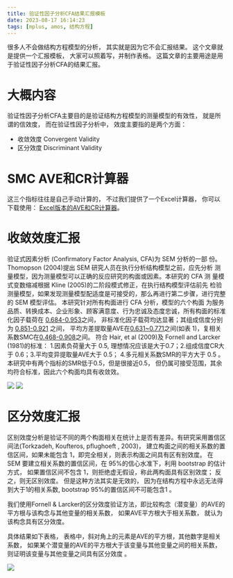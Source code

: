 ```yaml
---
title: 验证性因子分析CFA结果汇报模板
date: 2023-08-17 16:14:23
tags: [mplus, amos, 结构方程]
---
```


很多人不会做结构方程模型的分析， 其实就是因为它不会汇报结果。
这个文章就是提供一个汇报模板， 大家可以照着写，并制作表格。
这篇文章的主要用途是用于验证性因子分析CFA的结果汇报。

<!-- more -->

# 大概内容

验证性因子分析CFA主要目的是验证结构方程模型的测量模型的有效性，
就是所谓的信效度， 而在验证性因子分析中， 效度主要指的是两个方面：
- 收敛效度 Convergent Validity
- 区分效度 Discriminant Validity

# SMC AVE和CR计算器

这三个指标往往是自己手动计算的， 不过我们提供了一个Excel计算器，
你可以下载使用： [Excel版本的AVE和CR计算器](/2023/08/16/CR和AVE计算器Excel版下载和使用教程/)。

# 收敛效度汇报

验证式因素分析 (Confirmatory Factor Analysis, CFA)为 SEM 分析的一部
份。 Thomopson (2004)提出 SEM 研究人员在执行分析结构模型之前，应先分析
测量模型，因为测量模型可以正确的反应研究的构面或因素。本研究的 CFA 测
量模式变数缩减根据 Kline (2005)的二阶段模式修正，在执行结构模型评估前先
检验测量模型，如果发现测量模型配适度是可接受的，那么再进行第二步骤，进行完整的 SEM 模型评估。
本研究针对所有构面进行 CFA 分析，模型的六个构面
为服务品质、转换成本、企业形象、顾客满意度、行为忠诚及态度忠诚，所有构面的标准化因子载荷在 <u>0.684-0.953</u>之间，
非标准化因子载荷均达显著；其组成信度分别为 <u>0.851-0.921</u> 之间，
平均方差提取量AVE在<u>0.631~0.771</u>之间(如表 1)，复相关系数SMC在<u>0.468-0.908</u>之间。 
符合 Hair, et al (2009)及 Fornell and Larcker (1981)的标准：
1.因素负荷量大于 0.5, 理想情况应该是大于0.7；2.组成信度CR大于 0.6；3.平均变异提取量AVE大于 0.5；
4.多元相关系数SMR的平方大于 0.5 。 
本研究中有两个指标的SMR低于0.5，但是很接近0.5，
但仍属可接受范围，其余均符合标准，因此六个构面均具有收敛效。

<img src="convergentValidity1.png">
<img src="convergentValidity2.png">


# 区分效度汇报

区别效度分析是验证不同的两个构面相关在统计上是否有差异。有研究采用置信区间法(Torkzadeh, Koufteros, pflughoeft , 2003)，
建立构面之间的相关系数的置信区间，如果未能包含 1，即完全相关，则表示构面之间具有区有别效度。
在 SEM 要建立相关系数的置信区间，在 95%的信心水准下，利用 bootstrap 的估计方式， 如果置信区间不包含 1，则拒绝虚无假设，称此两构面具有区别效度；
反之，则无区别效度。 但是这种方法其实是无效的， 因为在结构方程中永远无法得到大于1的相关系数, bootstrap 95%的置信区间不可能包含1 。

我们使用Fornell & Larcker的区分效度验证方法，即比较构念（潜变量）的AVE的平方根与该构念与其他变量的相关系数，
如果AVE平方根大于相关系数， 就认为该构念具有区分效度。

具体结果如下表格， 表格中，斜对角上的元素是AVE的平方根，其他数字是相关系数， 如果某个潜变量的AVE的平方根大于该变量与其他变量之间的相关系数，则证明该变量与其他变量之间具有区分效度 。

<img src="discriminantValidity.png">




